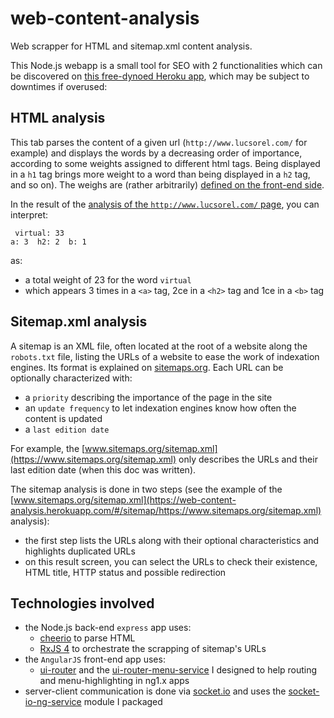 # web-content-analysis

Web scrapper for HTML and sitemap.xml content analysis.

This Node.js webapp is a small tool for SEO with 2 functionalities which can be discovered on [this free-dynoed Heroku app](https://web-content-analysis.herokuapp.com/), which may be subject to downtimes if overused:

## HTML analysis

This tab parses the content of a given url (`http://www.lucsorel.com/` for example) and displays the words by a decreasing order of importance, according to some weights assigned to different html tags. Being displayed in a `h1` tag brings more weight to a word than being displayed in a `h2` tag, and so on). The weighs are (rather arbitrarily) [defined on the front-end side](https://github.com/lucsorel/web-content-analysis/blob/master/www/js/web-content-analysis.js#L227-L239).

In the result of the [analysis of the `http://www.lucsorel.com/` page](https://web-content-analysis.herokuapp.com/#/content/http://www.lucsorel.com/), you can interpret:

```
 virtual: 33
a: 3  h2: 2  b: 1
```

as:
* a total weight of 23 for the word `virtual`
* which appears 3 times in a `<a>` tag, 2ce in a `<h2>` tag and 1ce in a `<b>` tag

## Sitemap.xml analysis

A sitemap is an XML file, often located at the root of a website along the `robots.txt` file, listing the URLs of a website to ease the work of indexation engines. Its format is explained on [sitemaps.org](https://www.sitemaps.org). Each URL can be optionally characterized with:
* a `priority` describing the importance of the page in the site
* an `update frequency` to let indexation engines know how often the content is updated
* a `last edition date`

For example, the [www.sitemaps.org/sitemap.xml](https://www.sitemaps.org/sitemap.xml) only describes the URLs and their last edition date (when this doc was written).

The sitemap analysis is done in two steps (see the example of the [www.sitemaps.org/sitemap.xml](https://web-content-analysis.herokuapp.com/#/sitemap/https://www.sitemaps.org/sitemap.xml) analysis):
* the first step lists the URLs along with their optional characteristics and highlights duplicated URLs
* on this result screen, you can select the URLs to check their existence, HTML title, HTTP status and possible redirection

## Technologies involved

* the Node.js back-end `express` app uses:
  * [cheerio](https://github.com/cheeriojs/cheerio) to parse HTML
  * [RxJS 4](https://github.com/Reactive-Extensions/RxJS) to orchestrate the scrapping of sitemap's URLs
* the `AngularJS` front-end app uses:
  * [ui-router](https://github.com/angular-ui/ui-router) and the [ui-router-menu-service](https://github.com/lucsorel/ui-router-menu-service) I designed to help routing and menu-highlighting in ng1.x apps
* server-client communication is done via [socket.io](https://socket.io/) and uses the [socket-io-ng-service](https://github.com/lucsorel/socket-io-ng-service) module I packaged

